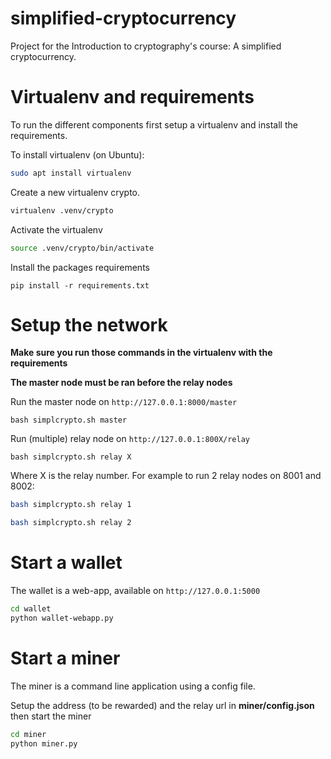 # simplified-cryptocurrency

Project for the Introduction to cryptography's course: A simplified cryptocurrency.




# Virtualenv and requirements

To run the different components first setup a virtualenv and install the requirements.

To install virtualenv (on Ubuntu):

```bash
sudo apt install virtualenv
```


Create a new virtualenv crypto.


```bash
virtualenv .venv/crypto
```

Activate the virtualenv

```bash
source .venv/crypto/bin/activate
```

Install the packages requirements

```
pip install -r requirements.txt
```

# Setup the network

**Make sure you run those commands in the virtualenv with the requirements**

**The master node must be ran before the relay nodes**

Run the master node on `http://127.0.0.1:8000/master`

```
bash simplcrypto.sh master
```

Run (multiple) relay node on `http://127.0.0.1:800X/relay`

```
bash simplcrypto.sh relay X
```

Where X is the relay number. For example to run 2 relay nodes on 8001 and 8002:

```bash
bash simplcrypto.sh relay 1
```

```bash
bash simplcrypto.sh relay 2
```

# Start a wallet

The wallet is a web-app, available on `http://127.0.0.1:5000`

```bash
cd wallet
python wallet-webapp.py
```

# Start a miner

The miner is a command line application using a config file.

Setup the address (to be rewarded) and the relay url in **miner/config.json**
then start the miner

```bash
cd miner
python miner.py
```


